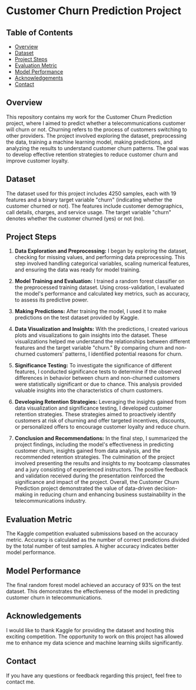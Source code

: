# Customer Churn Prediction Project

## Table of Contents

- [Overview](#overview)
- [Dataset](#dataset)
- [Project Steps](#project-steps)
- [Evaluation Metric](#evaluation-metric)
- [Model Performance](#model-performance)
- [Acknowledgements](#acknowledgements)
- [Contact](#contact)

## Overview

This repository contains my work for the Customer Churn Prediction project, where I aimed to predict whether a telecommunications customer will churn or not. Churning refers to the process of customers switching to other providers. The project involved exploring the dataset, preprocessing the data, training a machine learning model, making predictions, and analyzing the results to understand customer churn patterns. The goal was to develop effective retention strategies to reduce customer churn and improve customer loyalty.

## Dataset

The dataset used for this project includes 4250 samples, each with 19 features and a binary target variable "churn" (indicating whether the customer churned or not). The features include customer demographics, call details, charges, and service usage. The target variable "churn" denotes whether the customer churned (yes) or not (no).

## Project Steps

1. **Data Exploration and Preprocessing:** I began by exploring the dataset, checking for missing values, and performing data preprocessing. This step involved handling categorical variables, scaling numerical features, and ensuring the data was ready for model training.

2. **Model Training and Evaluation:** I trained a random forest classifier on the preprocessed training dataset. Using cross-validation, I evaluated the model's performance and calculated key metrics, such as accuracy, to assess its predictive power.

3. **Making Predictions:** After training the model, I used it to make predictions on the test dataset provided by Kaggle.

4. **Data Visualization and Insights:** With the predictions, I created various plots and visualizations to gain insights into the dataset. These visualizations helped me understand the relationships between different features and the target variable "churn." By comparing churn and non-churned customers' patterns, I identified potential reasons for churn.

5. **Significance Testing:** To investigate the significance of different features, I conducted significance tests to determine if the observed differences in behavior between churn and non-churned customers were statistically significant or due to chance. This analysis provided valuable insights into the characteristics of churn customers.

6. **Developing Retention Strategies:** Leveraging the insights gained from data visualization and significance testing, I developed customer retention strategies. These strategies aimed to proactively identify customers at risk of churning and offer targeted incentives, discounts, or personalized offers to encourage customer loyalty and reduce churn.

7. **Conclusion and Recommendations:** In the final step, I summarized the project findings, including the model's effectiveness in predicting customer churn, insights gained from data analysis, and the recommended retention strategies. The culmination of the project involved presenting the results and insights to my bootcamp classmates and a jury consisting of experienced instructors. The positive feedback and validation received during the presentation reinforced the significance and impact of the project. Overall, the Customer Churn Prediction project demonstrated the value of data-driven decision-making in reducing churn and enhancing business sustainability in the telecommunications industry.

## Evaluation Metric

The Kaggle competition evaluated submissions based on the accuracy metric. Accuracy is calculated as the number of correct predictions divided by the total number of test samples. A higher accuracy indicates better model performance.

## Model Performance

The final random forest model achieved an accuracy of 93% on the test dataset. This demonstrates the effectiveness of the model in predicting customer churn in telecommunications.

## Acknowledgements

I would like to thank Kaggle for providing the dataset and hosting this exciting competition. The opportunity to work on this project has allowed me to enhance my data science and machine learning skills significantly.

## Contact

If you have any questions or feedback regarding this project, feel free to contact me.
